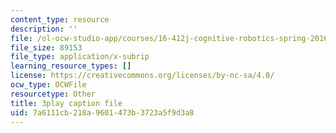 ```yaml
---
content_type: resource
description: ''
file: /ol-ocw-studio-app/courses/16-412j-cognitive-robotics-spring-2016/7a6111cb218a9601473b3723a5f9d3a8_DdPNsGRIw6o.srt
file_size: 89153
file_type: application/x-subrip
learning_resource_types: []
license: https://creativecommons.org/licenses/by-nc-sa/4.0/
ocw_type: OCWFile
resourcetype: Other
title: 3play caption file
uid: 7a6111cb-218a-9601-473b-3723a5f9d3a8
---
```

